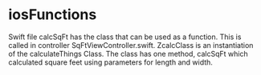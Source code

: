 # iosFunctions
Swift file calcSqFt has the class that can be used as a function. This is called in controller SqFtViewController.swift. ZcalcClass is an instantiation of the calculateThings Class. The class has one method, calcSqFt which calculated square feet using parameters for length and width.
